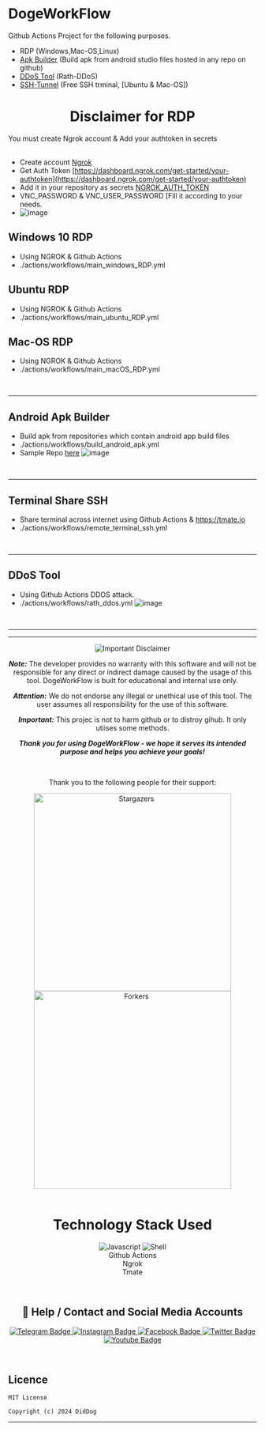 <h1 align="left">DogeWorkFlow</h1>
<p2>Github Actions Project for the following purposes.</p2>
<br>

- RDP (Windows,Mac-OS,Linux)
- [Apk Builder](#apk-builder) (Build apk from android studio files hosted in any repo on github)
- [DDoS Tool](#ddos-tool) (Rath-DDoS)
- [SSH-Tunnel](#ssh-tunnel) (Free SSH trminal, [Ubuntu & Mac-OS])


<h1 align="center">Disclaimer for RDP</h1>
<p2>You must create Ngrok account & Add your authtoken in secrets</p2> <br>
<br>

- Create account [Ngrok](https://dashboard.ngrok.com/)
- Get Auth Token [https://dashboard.ngrok.com/get-started/your-authtoken](https://dashboard.ngrok.com/get-started/your-authtoken)
- Add it in your repository as secrets [NGROK_AUTH_TOKEN](https://github.com/Did-Dog/RDP/settings/secrets/actions)
- VNC_PASSWORD & VNC_USER_PASSWORD [Fill it according to your needs.
- 
  ![image](https://github.com/Did-Dog/RDP/assets/94751052/36312e6d-1e7b-4706-b549-200c48586d2e)

## Windows 10 RDP
- Using NGROK & Github Actions
- ./actions/workflows/main_windows_RDP.yml

## Ubuntu RDP
- Using NGROK & Github Actions
- ./actions/workflows/main_ubuntu_RDP.yml

## Mac-OS RDP
- Using NGROK & Github Actions
- ./actions/workflows/main_macOS_RDP.yml

<br>

------------------------------

<a id="apk-builder"></a>

## Android Apk Builder
- Build apk from repositories which contain android app build files
- ./actions/workflows/build_android_apk.yml
- Sample Repo [here](https://github.com/android/sunflower)
  ![image](https://github.com/Did-Dog/RDP/assets/94751052/f680566d-4f57-42d7-ae9d-f665c88b0354)

<br>

------------------------------

<a id="ssh-tunnel"></a>

## Terminal Share SSH
- Share terminal across internet using Github Actions & https://tmate.io
- ./actions/workflows/remote_terminal_ssh.yml

<br>

------------------------------


<a id="ddos-tool"></a>


## DDoS Tool
- Using Github Actions DDOS attack.
- ./actions/workflows/rath_ddos.yml
 ![image](https://github.com/Did-Dog/RDP/assets/94751052/d54ab5e4-50e5-4019-8698-d543fd015bbc)

<br>

------------------------------

-----------------------------

<p align="center">
  <img src="https://img.shields.io/badge/Disclaimer-Important-red" alt="Important Disclaimer"/>
</p>

<p align="center">
  <b><i>Note:</i></b> The developer provides no warranty with this software and will not be responsible for any direct or indirect damage caused by the usage of this tool. DogeWorkFlow is built for educational and internal use only.
</p>

<p align="center">
  <b><i>Attention:</i></b> We do not endorse any illegal or unethical use of this tool. The user assumes all responsibility for the use of this software.
</p>

<p align="center">
  <b><i>Important:</i></b> This projec is not to harm github or to distroy gihub. It only utiises some methods.
</p>

<p align="center">
  <b><i>Thank you for using DogeWorkFlow - we hope it serves its intended purpose and helps you achieve your goals!</i></b>
</p>


<br>


<p align="center">Thank you to the following people for their support:</p>

<div align="center">
  <a href="https://github.com/did-dog/DogeWorkFlow/stargazers">
    <img src="https://reporoster.com/stars/dark/did-dog/DogeWorkFlow" alt="Stargazers" title="Stargazers" width="400" height="auto">
  </a>

  <a href="https://github.com/did-dog/DogeWorkFlow/network/members">
    <img src="https://reporoster.com/forks/dark/did-dog/DogeWorkFlow" alt="Forkers" title="Forkers" width="400" height="auto">
  </a>
</div>
  <br>

  <h1 align=center>Technology Stack Used</h1>
  <p align="center">
    <img src="https://img.shields.io/badge/backend-javascript-violet.svg?logo=javascript&style=flat-square" alt="Javascript" </img>
    <img src="https://img.shields.io/badge/frontend-shell-green.svg?logo=shell&style=flat-square" alt="Shell"</img> <br>
    <p1>Github Actions</p1> <br>
    <p1>Ngrok</p1> <br>
    <p1>Tmate</p1>
  </p>


  <br>

  <h2 align="center">🔗 Help / Contact and Social Media Accounts</h2>
  <p align="center">
    <a href="https://t.me/CyberShieldX">
      <img src="https://img.shields.io/badge/CONTACT-TELEGRAM-blue?style=for-the-badge&logo=telegram" alt="Telegram Badge"/>
    </a>
    <a href="https://instagram.com/diddog.in">
      <img src="https://img.shields.io/badge/CONTACT-INSTAGRAM-red?style=for-the-badge&logo=instagram" alt="Instagram Badge"/>
    </a>
    <a href="https://m.facebook.com/diddid.dogdid">
      <img src="https://img.shields.io/badge/CONTACT-INSTAGRAM-red?style=for-the-badge&logo=facebook" alt="Facebook Badge"/>
    </a>
    <a href="https://twitter.com/diddog_in">
      <img src="https://img.shields.io/badge/CONTACT-TWITTER-blue?style=for-the-badge&logo=twitter" alt="Twitter Badge"/>
    </a>
    <a href="https://m.youtube.com/channel/UCxuyWS7wdHw6hq05b75hmZg/videos">
      <img src="https://img.shields.io/badge/CONTACT-YOUTUBE-red?style=for-the-badge&logo=youtube" alt="Youtube Badge"/>
    </a>
  </p>

  <br>

  ## Licence
  ```
MIT License

Copyright (c) 2024 DidDog
  ```

-------------------------


